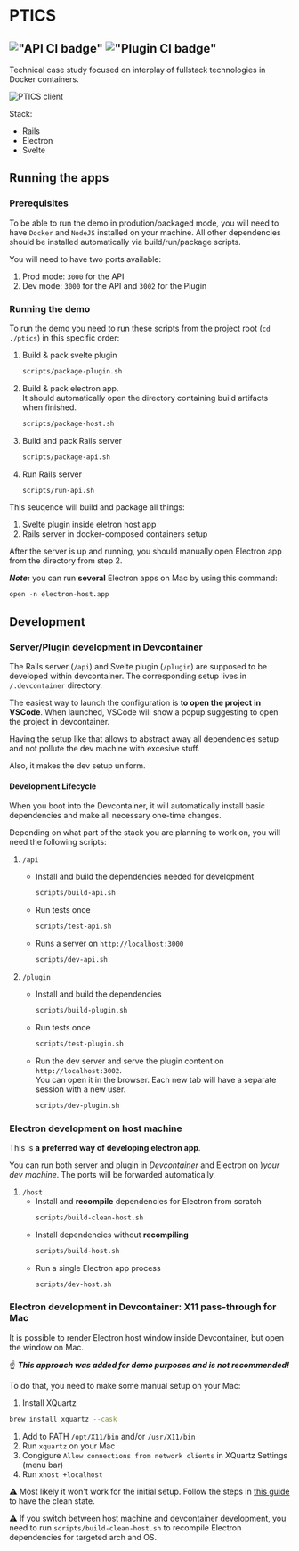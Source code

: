 # PTICS
!["API CI badge"](https://github.com/mr-mig/ptics/actions/workflows/api-ci.yml/badge.svg)
!["Plugin CI badge"](https://github.com/mr-mig/ptics/actions/workflows/plugin-ci.yml/badge.svg)
---

Technical case study focused on interplay of fullstack technologies in Docker containers.

![PTICS client](https://github.com/user-attachments/assets/31993dee-9307-495b-997a-5df7a7c125ca)

Stack:

- Rails
- Electron
- Svelte

## Running the apps

### Prerequisites

To be able to run the demo in prodution/packaged mode, you will need to have `Docker` and `NodeJS` installed on your machine.
All other dependencies should be installed automatically via build/run/package scripts.

You will need to have two ports available: 
1. Prod mode: `3000`  for the API
2. Dev mode: `3000` for the API and `3002` for the Plugin

### Running the demo

To run the demo you need to run these scripts from the project root (`cd ./ptics`) in this specific order:
1. Build & pack svelte plugin

    ```bash
    scripts/package-plugin.sh
    ```
2. Build & pack electron app.  
It should automatically open the directory containing build artifacts when finished.

    ```bash
    scripts/package-host.sh
    ```
3. Build and pack Rails server

    ```bash
    scripts/package-api.sh
    ```
4. Run Rails server


    ```bash
    scripts/run-api.sh
    ```

This seuqence will build and package all things:
1. Svelte plugin inside eletron host app
2. Rails server in docker-composed containers setup

After the server is up and running, you should manually open Electron app from the directory from step 2.

_**Note:**_ you can run **several** Electron apps on Mac by using this command:
```
open -n electron-host.app
```
## Development

### Server/Plugin development in Devcontainer

The Rails server (`/api`) and Svelte plugin (`/plugin`) are supposed to be developed within devcontainer. The corresponding setup lives in `/.devcontainer` directory.

The easiest way to launch the configuration is **to open the project in VSCode**. When launched, VSCode will show a popup suggesting to open the project in devcontainer.

Having the setup like that allows to abstract away all dependencies setup and not pollute the dev machine with excesive stuff.

Also, it makes the dev setup uniform.

#### Development Lifecycle

When you boot into the Devcontainer, it will automatically install basic dependencies and make all necessary one-time changes.

Depending on what part of the stack you are planning to work on, you will need the following scripts:

1. `/api`
    - Install and build the dependencies needed for development
      ```bash
      scripts/build-api.sh
      ```
    - Run tests once
      ```bash
      scripts/test-api.sh
      ```
    - Runs a server on `http://localhost:3000`  
      ```bash
      scripts/dev-api.sh
      ```
      
2. `/plugin`
    - Install and build the dependencies  
      ```bash
      scripts/build-plugin.sh
      ```
    - Run tests once  
      ```bash
      scripts/test-plugin.sh
      ```
    - Run the dev server and serve the plugin content on `http://localhost:3002`.  
      You can open it in the browser. Each new tab will have a separate session with a new user.
      ```bash
      scripts/dev-plugin.sh
      ```
      
       

### Electron development on host machine

This is **a preferred way of developing electron app**.

You can run both server and plugin in _Devcontainer_ and Electron on )_your dev machine_. The ports will be forwarded automatically.

1. `/host`  
    - Install and **recompile**  dependencies for Electron from scratch
      ```bash
      scripts/build-clean-host.sh
      ```
    - Install dependencies without **recompiling**  
      ```bash
      scripts/build-host.sh
      ```
    - Run a single Electron app process  
      ```bash
      scripts/dev-host.sh
      ```
      

### Electron development in Devcontainer: X11 pass-through for Mac

It is possible to render Electron host window inside Devcontainer, 
but open the window on Mac.

☝️ _**This approach was added for demo purposes and is not recommended!**_

To do that, you need to make some manual setup on your Mac:

1. Install XQuartz
  ```bash
  brew install xquartz --cask
  ```

1. Add to PATH `/opt/X11/bin` and/or `/usr/X11/bin`
1. Run `xquartz` on your Mac 
1. Congigure  `Allow connections from network clients` in XQuartz Settings (menu bar)
1. Run `xhost +localhost`

⚠️ Most likely it won't work for the initial setup. Follow the steps in [this guide](https://gist.github.com/sorny/969fe55d85c9b0035b0109a31cbcb088) to have the clean state.

⚠️ If you switch between host machine and devcontainer development, you need to run `scripts/build-clean-host.sh` to recompile Electron dependencies for targeted arch and OS.


